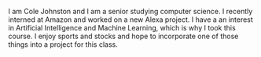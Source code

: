 I am Cole Johnston and I am a senior studying computer science. I recently interned at Amazon and worked on a new Alexa project. I have a an interest in Artificial Intelligence and Machine Learning, which is why I took this course. I enjoy sports and stocks and hope to incorporate one of those things into a project for this class.
